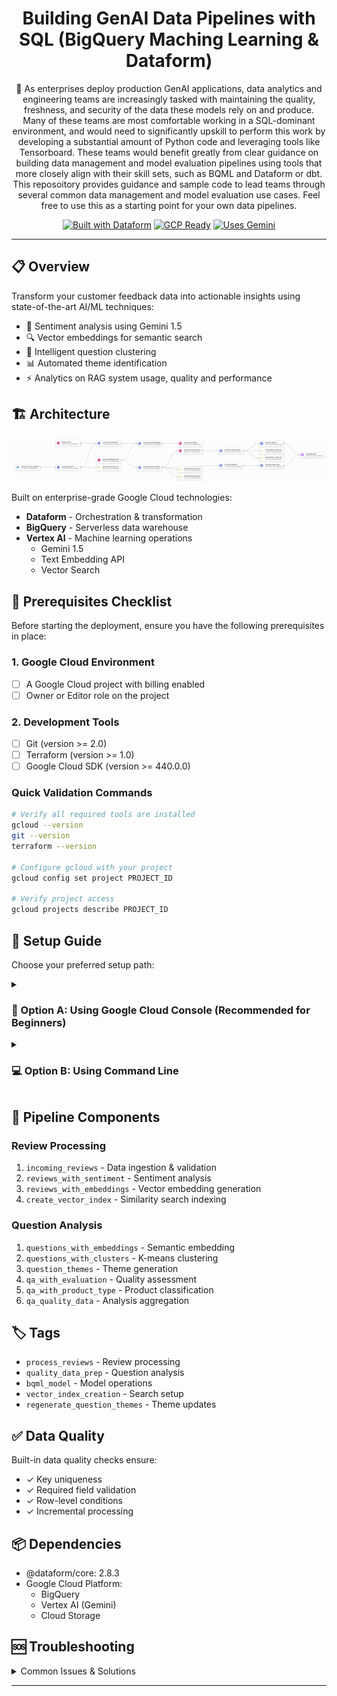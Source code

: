 <div align="center">

# Building GenAI Data Pipelines with SQL (BigQuery Maching Learning & Dataform)

🤖 As enterprises deploy production GenAI applications, data analytics and engineering teams are increasingly tasked with maintaining the quality, freshness, and security of the data these models rely on and produce. Many of these teams are most comfortable working in a SQL-dominant environment, and would need to significantly upskill to perform this work by developing a substantial amount of Python code and leveraging tools like Tensorboard. These teams would benefit greatly from clear guidance on building data management and model evaluation pipelines using tools that more closely align with their skill sets, such as BQML and Dataform or dbt. This reposoitory provides guidance and sample code to lead teams through several common data management and model evaluation use cases.  Feel free to use this as a starting point for your own data pipelines.

[![Built with Dataform](https://img.shields.io/badge/Built%20with-Dataform-blue)](https://cloud.google.com/dataform)
[![GCP Ready](https://img.shields.io/badge/GCP-Ready-green)](https://cloud.google.com/)
[![Uses Gemini](https://img.shields.io/badge/AI-Gemini%201.5-purple)](https://cloud.google.com/vertex-ai)

</div>

---

## 📋 Overview

Transform your customer feedback data into actionable insights using state-of-the-art AI/ML techniques:

- 🎯 Sentiment analysis using Gemini 1.5
- 🔍 Vector embeddings for semantic search
- 🔮 Intelligent question clustering
- 📊 Automated theme identification
- ⚡ Analytics on RAG system usage, quality and performance

## 🏗️ Architecture

<div align="center">

![Architecture Diagram](./docs/assets/architecture.png)

</div>

Built on enterprise-grade Google Cloud technologies:

- **Dataform** - Orchestration & transformation
- **BigQuery** - Serverless data warehouse
- **Vertex AI** - Machine learning operations
  - Gemini 1.5
  - Text Embedding API
  - Vector Search

## 🚀 Prerequisites Checklist

Before starting the deployment, ensure you have the following prerequisites in place:

### 1. Google Cloud Environment
- [ ] A Google Cloud project with billing enabled
- [ ] Owner or Editor role on the project

### 2. Development Tools
- [ ] Git (version >= 2.0)
- [ ] Terraform (version >= 1.0)
- [ ] Google Cloud SDK (version >= 440.0.0)

### Quick Validation Commands
```bash
# Verify all required tools are installed
gcloud --version
git --version
terraform --version

# Configure gcloud with your project
gcloud config set project PROJECT_ID

# Verify project access
gcloud projects describe PROJECT_ID
```

## 🚀 Setup Guide

Choose your preferred setup path:

<details>
<summary><h3>📱 Option A: Using Google Cloud Console (Recommended for Beginners)</h3></summary>

### Step 1: Initial Setup

1. **Access Google Cloud Console**
   - Navigate to [console.cloud.google.com](https://console.cloud.google.com)
   - Create or select your project
   - Note your `Project ID` for later use

2. **Enable Required APIs**
   - Go to [APIs & Services](https://console.cloud.google.com/apis/dashboard)
   - Click "Enable APIs and Services"
   - Enable the following:
     - BigQuery API
     - BigQuery Connection API
     - Cloud Storage API
     - Vertex AI API

### Step 2: Create Storage Bucket

1. Navigate to [Cloud Storage](https://console.cloud.google.com/storage)
2. Click "Create Bucket"
   - Name: `your-project-consumer-reviews`
   - Location: `us-central1`
   - Default storage class: `Standard`
   - Access control: `Uniform`
3. Click "Create"
4. Upload Data:
   - Open your new bucket
   - Click "Upload Files"
   - Select the sample data file from `genai_data_pipeline/data/consumer_review_data.parquet`
   - Wait for completion

### Step 3: Initialize BigQuery Dataset

1. Open [BigQuery Console](https://console.cloud.google.com/bigquery)
2. Create Dataset:
   - Click your project name
   - Click "Create Dataset"
   - Dataset ID: `consumer_reviews_dataset`
   - Data location: `US (multi-region)`
   - Click "Create dataset"
3. Load Data:
   - Click "Create Table"
   - Source: Select "Google Cloud Storage"
   - File format: `Parquet`
   - Source path: `gs://your-project-consumer-reviews/consumer_review_data.parquet`
   - Table name: `consumer_review_data`
   - Schema: Select "Auto detect"
   - Click "Create table"

### Step 4: Configure Remote Connection

1. **Create Connection**
   - In BigQuery, click "More" → "Connections"
   - Click "Create Connection"
   - Configure:
     ```
     Connection type: Cloud Resource
     Service: Vertex AI
     Connection ID: vertex-ai
     Location: us-central1
     ```
   - Click "Create"

2. **Set Up Permissions**
   - Go to [IAM & Admin](https://console.cloud.google.com/iam-admin)
   - Find: `bq-connection-sa@your-project-id.iam.gserviceaccount.com`
   - Add roles:
     - Vertex AI User
     - BigQuery Admin

### Step 5: Update Configuration Files

1. Edit `dataform.json`:
   ```json
   {
     "defaultSchema": "consumer_reviews_dataset",
     "defaultDatabase": "your-project-id",
     "defaultLocation": "US"
   }
   ```

2. Edit `includes/constants.js`:
   ```javascript
   const PROJECT_ID = "your-project-id";
   const SCHEMA_NAME = "consumer_reviews_dataset";
   const REMOTE_CONNECTION = "projects/your-project-id/locations/us-central1/connections/vertex-ai";
   ```

### Step 6: Verify Setup

1. In BigQuery Console:
   - Run: `SELECT COUNT(*) FROM consumer_reviews_dataset.consumer_review_data`
2. Check Connection:
   - Go to "Connections"
   - Verify `vertex-ai` status is "Connected"

</details>

<details>
<summary><h3>💻 Option B: Using Command Line</h3></summary>

### Step 1: Initial Setup

```bash
# Set environment variables
export PROJECT_ID="your-project-id"
export BUCKET_NAME="${PROJECT_ID}-consumer-reviews"

# Configure gcloud
gcloud config set project $PROJECT_ID

# Enable APIs
gcloud services enable bigquery.googleapis.com
gcloud services enable bigqueryconnection.googleapis.com
gcloud services enable storage.googleapis.com
gcloud services enable aiplatform.googleapis.com
```

### Step 2: Create Storage Bucket

```bash
# Create bucket
gsutil mb -l us-central1 gs://$BUCKET_NAME

# Upload data
gsutil cp genai_data_pipeline/data/consumer_review_data.parquet gs://$BUCKET_NAME/raw/reviews/
```

### Step 3: Initialize BigQuery Dataset

```bash
# Create dataset
bq mk --dataset \
  --location=US \
  ${PROJECT_ID}:consumer_reviews_dataset

# Load data
bq query --use_legacy_sql=false \
  "LOAD DATA INTO \`${PROJECT_ID}.consumer_reviews_dataset.consumer_review_data\`
   FROM FILES (
     format = 'PARQUET',
     uris = ['gs://${BUCKET_NAME}/consumer_review_data.parquet']
   );"
```

### Step 4: Configure Remote Connection

```bash
# Create connection
bq mk --connection \
  --location=us-central1 \
  --project_id=${PROJECT_ID} \
  --connection_type=CLOUD_RESOURCE \
  vertex-ai

# Get service account
export CONNECTION_SA=$(bq show --connection ${PROJECT_ID}.us-central1.vertex-ai \
  | grep "serviceAccountId" | cut -d'"' -f4)

# Grant permissions
gcloud projects add-iam-policy-binding ${PROJECT_ID} \
  --member="serviceAccount:${CONNECTION_SA}" \
  --role="roles/aiplatform.user"

gcloud projects add-iam-policy-binding ${PROJECT_ID} \
  --member="serviceAccount:${CONNECTION_SA}" \
  --role="roles/bigquery.admin"
```

### Step 5: Update Configuration Files

```bash
# Get connection ID
export CONNECTION_ID=$(bq show --connection ${PROJECT_ID}.us-central1.vertex-ai \
  | grep "name" | cut -d'"' -f4)

# Update files (manual step)
echo "Update dataform.json and constants.js with your project details"
```

### Step 6: Verify Setup

```bash
# Check data
bq query --use_legacy_sql=false \
  "SELECT COUNT(*) FROM ${PROJECT_ID}.consumer_reviews_dataset.consumer_review_data"

# Verify connection
bq show --connection ${PROJECT_ID}.us-central1.vertex-ai

# Test Vertex AI access
gcloud ai models list --region=us-central1
```

</details>

## 🔄 Pipeline Components

### Review Processing
1. `incoming_reviews` - Data ingestion & validation
2. `reviews_with_sentiment` - Sentiment analysis
3. `reviews_with_embeddings` - Vector embedding generation
4. `create_vector_index` - Similarity search indexing

### Question Analysis
1. `questions_with_embeddings` - Semantic embedding
2. `questions_with_clusters` - K-means clustering
3. `question_themes` - Theme generation
4. `qa_with_evaluation` - Quality assessment
5. `qa_with_product_type` - Product classification
6. `qa_quality_data` - Analysis aggregation

## 🏷️ Tags

- `process_reviews` - Review processing
- `quality_data_prep` - Question analysis
- `bqml_model` - Model operations
- `vector_index_creation` - Search setup
- `regenerate_question_themes` - Theme updates

## ✅ Data Quality

Built-in data quality checks ensure:
- ✓ Key uniqueness
- ✓ Required field validation
- ✓ Row-level conditions
- ✓ Incremental processing

## 📦 Dependencies

- @dataform/core: 2.8.3
- Google Cloud Platform:
  - BigQuery
  - Vertex AI (Gemini)
  - Cloud Storage

## 🆘 Troubleshooting

<details>
<summary>Common Issues & Solutions</summary>

### Permission Errors
```bash
# Verify IAM roles
gcloud projects get-iam-policy $PROJECT_ID \
  --flatten="bindings[].members" \
  --format='table(bindings.role)' \
  --filter="bindings.members:$(gcloud config get-value account)"
```

### Connection Issues
```bash
# Check API status
gcloud services list --enabled | grep -E "bigquery|aiplatform"

# Verify service account
gcloud iam service-accounts describe ${CONNECTION_SA}
```

### Data Loading Issues
```bash
# Check job status
bq show -j ${PROJECT_ID}:US.recent_job_id
```

</details>

---
